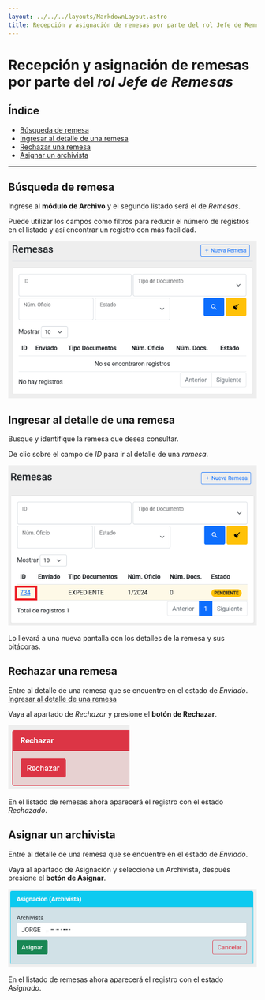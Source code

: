 ```yaml
---
layout: ../../../layouts/MarkdownLayout.astro
title: Recepción y asignación de remesas por parte del rol Jefe de Remesas
---
```


# Recepción y asignación de remesas por parte del _rol Jefe de Remesas_

## Índice

  - [Búsqueda de remesa](#búsqueda-de-remesa)
  - [Ingresar al detalle de una remesa](#ingresar-al-detalle-de-una-remesa)
  - [Rechazar una remesa](#rechazar-una-remesa)
  - [Asignar un archivista](#asignar-un-archivista)

---

## <a name="búsqueda-de-remesa"></a>Búsqueda de remesa

Ingrese al __módulo de Archivo__ y el segundo listado será el de _Remesas_.

Puede utilizar los campos como filtros para reducir el número de registros en el listado y así encontrar un registro con más facilidad.

![Filtros listado remesas](../../../assets/img/plataforma_web/archivo/jefe-remesa-archivo-remesas/02-filtros-remesas.png)

## <a name="ingresar-al-detalle-de-una-remesa"></a>Ingresar al detalle de una remesa

Busque y identifique la remesa que desea consultar.

De clic sobre el campo de _ID_ para ir al detalle de una _remesa_.

![Entrar en Detalle de Remesa](../../../assets/img/plataforma_web/archivo/jefe-remesa-archivo-remesas/03-entrar-detalle-remesa.png)

Lo llevará a una nueva pantalla con los detalles de la remesa y sus bitácoras.

## <a name="rechazar-una-remesa"></a>Rechazar una remesa

Entre al detalle de una remesa que se encuentre en el estado de _Enviado_. [Ingresar al detalle de una remesa](#ingresar-al-detalle-de-una-remesa)

Vaya al apartado de _Rechazar_ y presione el __botón de Rechazar__.

![Rechazar](../../../assets/img/plataforma_web/archivo/jefe-remesa-archivo-remesas/04-rechazar.png)

En el listado de remesas ahora aparecerá el registro con el estado _Rechazado_.

## <a name="asignar-un-archivista"></a>Asignar un archivista

Entre al detalle de una remesa que se encuentre en el estado de _Enviado_.

Vaya al apartado de Asignación y seleccione un Archivista, después presione el __botón de Asignar__.

![Asignacion](../../../assets/img/plataforma_web/archivo/jefe-remesa-archivo-remesas/05-asignacion.png)

En el listado de remesas ahora aparecerá el registro con el estado _Asignado_.
